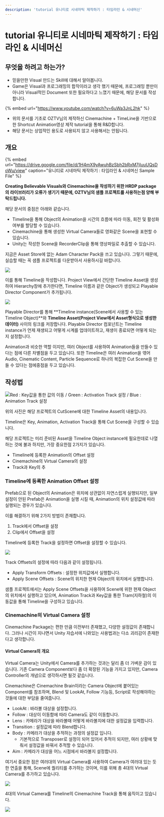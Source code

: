 ```yaml
---
description: 'tutorial 유니티로 시네마틱 제작하기 : 타임라인 & 시네머신'
---
```


# tutorial 유니티로 시네마틱 제작하기 : 타임라인 & 시네머신

## 무엇을 하려고 하는가?

* 믿을만한 Visual 만드는 Skill에 대해서 알아봅니다.
* Game은 Visual과 프로그래밍의 합작이라고 생각 했기 때문에, 프로그래밍 뿐만이 아니라 Visual적인 Document 또한 필요하다고 느꼈기 때문에, 해당 문서를 작성합니다.

{% embed url="https://www.youtube.com/watch?v=6uWa3JnL2hk" %}

* 위의 문서를 기초로 OZTV님의 제작하신 Cinemachine + TimeLine을 기반으로 한 Shortcut Animation영상 제작 tutorial을 통해 R&D합니다.
* 해당 문서는 상업적인 용도로 사용되지 않고 사용해서는 안됩니다.

## 개요 

{% embed url="https://drive.google.com/file/d/1H4mX9yAwuhBzSbh2bRxM7jIuuUQsDoWu/view" caption="유니티로 시네마틱 제작하기 : 타임라인 & 시네머신 Sample File" %}

**Creating Believable Visuals와 Cinemachine을 작성하기 위한 HRDP package의 라이브러리가 오류가 생기기 때문에, OZTV님의 샘플 프로젝트를 사용하는점 양해 부탁드립니다.**

해당 문서의 중점은 아래와 같습니다.

* Timeline을 통해 Object의 Animation을 시간의 흐름에 따라 이동, 회전 및 활성화 여부를 할당할 수 있습니다.
* Cinemachine을 통해 생성한 Virtual Camera들로 영화같은 Scene을 표현할 수 있습니다.
* Unity는 작성한 Scene을 RecorderClip을 통해 영상파일로 추출할 수 있습니다.

지금은 Asset Store에 없는 Adam Character Pack을 쓰고 있습니다. 그렇기 때문에, 실습할 때는 꼭 샘플 프로젝트를 다운받아서 사용하시길 바랍니다.

![](../../../../.gitbook/assets/image%20%28243%29.png)

이를 통해 Timeline을 작성합니다. Project View에서 간단한 Timeline Asset을 생성하여 Hierarchy창에 추가한다면, Timeline 이름과 같은 Object가 생성되고 Playable Director Component가 추가됩니다.

![](../../../../.gitbook/assets/image%20%28245%29.png)

Playable Director를 통해 **Timeline instance\(Scene에서 사용할 수 있는 Timeline Object\)**와 **Timeline Asset\(Project View에서 Asset형식으로 생성한 데이터\)** 사이의 링크를 저장합니다. Playable Director 컴포넌트는 Timeline instance가 언제 재생되고 어떻게 시계를 업데이트하고, 재생이 종료되면 어떻게 되는지 설정합니다.

Animation과 비슷한 역할 이지만, 여러 Object를 사용하여 Animation들을 만들수 있다는 점에 다른 차별점을 두고 있습니다. 또한 Timeline은 여러 Animation을 엮어 Audio, Cinematic Content, Particle Sequence로 하나의 복잡한 Cut Scene을 만들 수 있다는 점에중점을 두고 있습니다. 

## 작성법 

![Red : Key&#xAC12;&#xC744; &#xD1B5;&#xD55C; &#xAC12;&#xC758; &#xC774;&#xB3D9; / Green : Activation Track &#xC124;&#xC815; / Blue : Animation Track &#xC124;&#xC815;](../../../../.gitbook/assets/image%20%28244%29.png)

위의 사진은 해당 프로젝트의 CutScene에 대한 Timeline Asset의 내용입니다.

Timeline은 Key, Animation, Activation Track을 통해 Cut Scene을 구성할 수 있습니다.

해당 프로젝트는 미리 준비된 Asset을 Timeline Object instance에 필요한데로 나열하는 것에 불과 하지만, 가장 중요한점 2가지가 있습니다.

* Timeline에 등록한 Animation의 Offset 설정
* Cinemachine의 Virtual Camera의 설정
* Track과 Key의 추

### Timeline에 등록한 Animation Offset 설정 

Prefab으로 된 Object의 Animation은 위치에 상관없이 자연스럽게 실행되지만, 일부 설정이 안된 Prefab은 Animation을 실행 시킬 때, Animation의 위치 설정값에 따라 실행되는 경우가 있습니다.

이를 해결하기 위해 2가지 방법이 존재합니다.

1. Track에서 Offset을 설정
2. Clip에서 Offset을 설정

Timeline에 등록한 Track을 설정하면 Offset을 설정할 수 있습니다.

![](../../../../.gitbook/assets/image%20%28246%29.png)

Track Offsets의 설정에 따라 다음과 같이 설정됩니다.

* Apply Transform Offsets : 설정한 위치값에서 실행합니다.
* Apply Scene Offsets : Scene의 위치한 현재 Object의 위치에서 실행합니다.

샘플 프로젝트에서는 Apply Scene Offsets을 사용하여 Scene에 위한 현재 Object의 위치에서 실행하고 있으며, Animation Track과 Key값을 통한 Tram\(지하철\)의 이동값을 통해 Timeline을 구성하고 있습니다.



### Cinemachine의 Virtual Camera 설정

Cinemachine Package는 편한 만큼 이전부터 존재했고, 다양한 설정값이 존재합니다. 그러나 시간이 지나면서 Unity 자습서에 나와있는 사용법과는 다소 괴리감이 존재한다고 생각합니다.

#### Virtual Camera의 개요

Virtual Camera는 Unity에서 Camera를 추가하는 것과는 달리 좀 더 가벼운 감이 있습니다. 기존 Camera Component보다 좀 더 확장된 기능을 가지고 있지만, Camera Controller의 개념으로 생각하시면 될것 같습니다.

Cinemachine은 Cinemachine Brain이라는 Camera Object에 붙어있는 Component를 참조하며, Blend 및 LookAt, Follow 기능등, Script로 작성해야하는 것들에 대한 부담을 줄여줍니다.

* LookAt : 바라볼 대상을 설정합니다.
* Follow : 대상이 이동함에 따라 Camera도 같이 이동합니다.
* Lens : 카메라가 대상을 바라볼때 어떻게 바라볼지에 대한 설정값을 입력합니다.
* Transition : 설정값에 따라 Blend합니다.
* Body : 카메라가 대상을 추적하는 과정의 설정값 입니다.
  * 기본적으로 Transposer로 설정이 되어 있어서 추적이 되지만, 여러 상황에 맞춰서 설정값을 바꿔서 추적할 수 있습니다.
* Aim : 카메라가 대상을 어느 시점에서 바라볼지 설정합니다.

여기서 중요한 점은 여러대의 Virtual Camera를 사용하여 Camera가 여러대 있는 듯한 연출을 통해, Scene에 퀄리티를 추가하는 것이며, 이를 위해 총 4대의 Virtual Camera를 추가하고 있습니다.

![](../../../../.gitbook/assets/image%20%28250%29.png)

4대의 Virtual Camera를 Timeline의 Cinemachine Track을 통해 움직이고 있습니다.

![](../../../../.gitbook/assets/image%20%28249%29.png)







